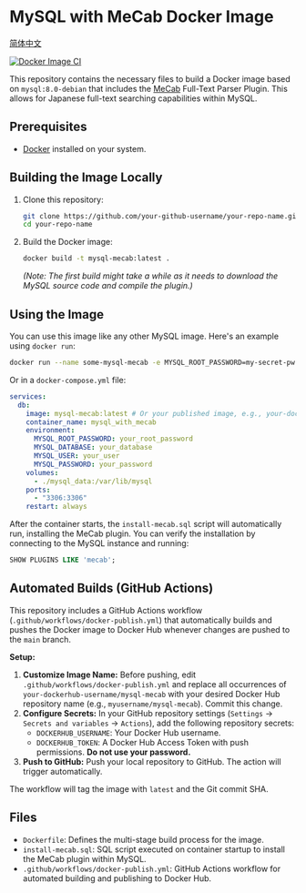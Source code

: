 # MySQL with MeCab Docker Image

[简体中文](README.cn.md)

[![Docker Image CI](https://github.com/your-github-username/your-repo-name/actions/workflows/docker-publish.yml/badge.svg)](https://github.com/your-github-username/your-repo-name/actions/workflows/docker-publish.yml)

This repository contains the necessary files to build a Docker image based on `mysql:8.0-debian` that includes the [MeCab](https://taku910.github.io/mecab/) Full-Text Parser Plugin. This allows for Japanese full-text searching capabilities within MySQL.

## Prerequisites

*   [Docker](https://docs.docker.com/get-docker/) installed on your system.

## Building the Image Locally

1.  Clone this repository:
    ```bash
    git clone https://github.com/your-github-username/your-repo-name.git
    cd your-repo-name
    ```
2.  Build the Docker image:
    ```bash
    docker build -t mysql-mecab:latest .
    ```
    *(Note: The first build might take a while as it needs to download the MySQL source code and compile the plugin.)*

## Using the Image

You can use this image like any other MySQL image. Here's an example using `docker run`:

```bash
docker run --name some-mysql-mecab -e MYSQL_ROOT_PASSWORD=my-secret-pw -d mysql-mecab:latest
```

Or in a `docker-compose.yml` file:

```yaml
services:
  db:
    image: mysql-mecab:latest # Or your published image, e.g., your-dockerhub-username/mysql-mecab:latest
    container_name: mysql_with_mecab
    environment:
      MYSQL_ROOT_PASSWORD: your_root_password
      MYSQL_DATABASE: your_database
      MYSQL_USER: your_user
      MYSQL_PASSWORD: your_password
    volumes:
      - ./mysql_data:/var/lib/mysql
    ports:
      - "3306:3306"
    restart: always
```

After the container starts, the `install-mecab.sql` script will automatically run, installing the MeCab plugin. You can verify the installation by connecting to the MySQL instance and running:

```sql
SHOW PLUGINS LIKE 'mecab';
```

## Automated Builds (GitHub Actions)

This repository includes a GitHub Actions workflow (`.github/workflows/docker-publish.yml`) that automatically builds and pushes the Docker image to Docker Hub whenever changes are pushed to the `main` branch.

**Setup:**

1.  **Customize Image Name:** Before pushing, edit `.github/workflows/docker-publish.yml` and replace all occurrences of `your-dockerhub-username/mysql-mecab` with your desired Docker Hub repository name (e.g., `myusername/mysql-mecab`). Commit this change.
2.  **Configure Secrets:** In your GitHub repository settings (`Settings` -> `Secrets and variables` -> `Actions`), add the following repository secrets:
    *   `DOCKERHUB_USERNAME`: Your Docker Hub username.
    *   `DOCKERHUB_TOKEN`: A Docker Hub Access Token with push permissions. **Do not use your password.**
3.  **Push to GitHub:** Push your local repository to GitHub. The action will trigger automatically.

The workflow will tag the image with `latest` and the Git commit SHA.

## Files

*   `Dockerfile`: Defines the multi-stage build process for the image.
*   `install-mecab.sql`: SQL script executed on container startup to install the MeCab plugin within MySQL.
*   `.github/workflows/docker-publish.yml`: GitHub Actions workflow for automated building and publishing to Docker Hub.
